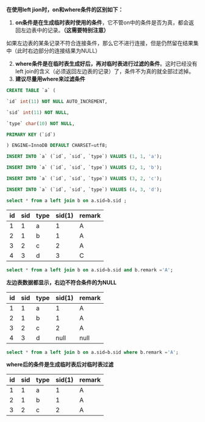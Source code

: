 **在使用left jion时，on和where条件的区别如下：**

1. **on条件是在生成临时表时使用的条件**，它不管on中的条件是否为真，都会返回左边表中的记录。**（这需要特别注意）**

如果左边表的某条记录不符合连接条件，那么它不进行连接，但是仍然留在结果集中（此时右边部分的连接结果为NULL）

2. **where条件是在临时表生成好后，再对临时表进行过滤的条件**。这时已经没有left join的含义（必须返回左边表的记录）了，条件不为真的就全部过滤掉。
3. **建议尽量用where来过滤条件**



```sql
CREATE TABLE `a` (

`id` int(11) NOT NULL AUTO_INCREMENT,

`sid` int(11) NOT NULL,

`type` char(10) NOT NULL,

PRIMARY KEY (`id`)

) ENGINE=InnoDB DEFAULT CHARSET=utf8;

INSERT INTO `a` (`id`, `sid`, `type`) VALUES (1, 1, 'a');

INSERT INTO `a` (`id`, `sid`, `type`) VALUES (2, 1, 'b');

INSERT INTO `a` (`id`, `sid`, `type`) VALUES (3, 2, 'c');

INSERT INTO `a` (`id`, `sid`, `type`) VALUES (4, 3, 'd');

```

```sql
select * from a left join b on a.sid=b.sid ;
```

| id   | sid  | type | sid(1) | remark |
| ---- | ---- | ---- | ------ | ------ |
| 1    | 1    | a    | 1      | A      |
| 2    | 1    | b    | 1      | A      |
| 3    | 2    | c    | 2      | A      |
| 4    | 3    | d    | 3      | C      |

```sql
select * from a left join b on a.sid=b.sid and b.remark ='A';
```

**左边表数据都显示，右边不符合条件的为NULL**

| id   | sid  | type | sid(1) | remark |
| ---- | ---- | ---- | ------ | ------ |
| 1    | 1    | a    | 1      | A      |
| 2    | 1    | b    | 1      | A      |
| 3    | 2    | c    | 2      | A      |
| 4    | 3    | d    | null   | null   |

```sql
select * from a left join b on a.sid=b.sid where b.remark ='A';
```

**where后的条件是生成临时表后对临时表过滤**

| id   | sid  | type | sid(1) | remark |
| ---- | ---- | ---- | ------ | ------ |
| 1    | 1    | a    | 1      | A      |
| 2    | 1    | b    | 1      | A      |
| 3    | 2    | c    | 2      | A      |









